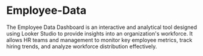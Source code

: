 # Employee-Data
 The Employee Data Dashboard is an interactive and analytical tool designed using Looker Studio to provide insights into an organization's workforce. It allows HR teams and management to monitor key employee metrics, track hiring trends, and analyze workforce distribution effectively.  
